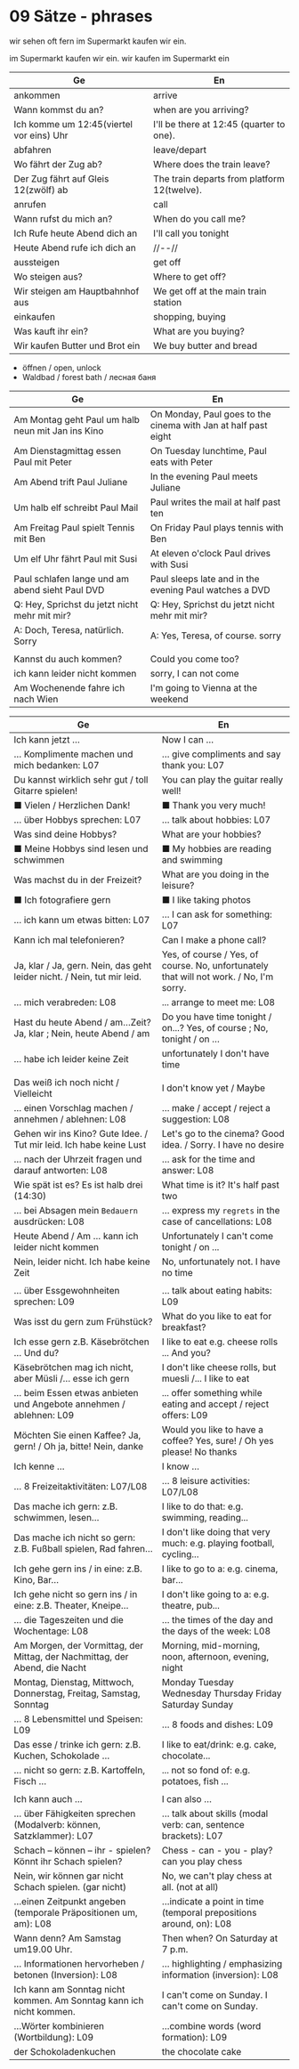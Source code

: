 # 09 Sätze - phrases

wir sehen oft fern
im Supermarkt kaufen wir ein.

im Supermarkt kaufen wir ein.
wir kaufen im Supermarkt ein


| Ge                                       | En                                          |
|------------------------------------------|---------------------------------------------|
| ankommen                                 | arrive                                      |
| Wann kommst du an?                       | when are you arriving?                      |
| Ich komme um 12:45(viertel vor eins) Uhr | I'll be there at 12:45 (quarter to one).    |
| abfahren                                 | leave/depart                                |
| Wo fährt der Zug ab?                     | Where does the train leave?                 |
| Der Zug fährt auf Gleis 12(zwölf) ab     | The train departs from platform 12(twelve). |
| anrufen                                  | call                                        |
| Wann rufst du mich an?                   | When do you call me?                        |
| Ich Rufe heute Abend dich an             | I'll call you tonight                       |
| Heute Abend rufe ich dich an             | //--//                                      |
| aussteigen                               | get off                                     |
| Wo steigen aus?                          | Where to get off?                           |
| Wir steigen am Hauptbahnhof aus          | We get off at the main train station        |
| einkaufen                                | shopping, buying                            |
| Was kauft ihr ein?                       | What are you buying?                        |
| Wir kaufen Butter und Brot ein           | We buy butter and bread                     |


- öffnen / open, unlock
- Waldbad / forest bath / лесная баня


| Ge                                                | En                                                             |
|---------------------------------------------------|----------------------------------------------------------------|
| Am Montag geht Paul um halb neun mit Jan ins Kino | On Monday, Paul goes to the cinema with Jan at half past eight |
| Am Dienstagmittag essen Paul mit Peter            | On Tuesday lunchtime, Paul eats with Peter                     |
| Am Abend trift Paul Juliane                       | In the evening Paul meets Juliane                              |
| Um halb elf schreibt Paul Mail                    | Paul writes the mail at half past ten                          |
| Am Freitag Paul spielt Tennis mit Ben             | On Friday Paul plays tennis with Ben                           |
| Um elf Uhr fährt Paul mit Susi                    | At eleven o'clock Paul drives with Susi                        |
| Paul schlafen lange und am abend sieht Paul DVD   | Paul sleeps late and in the evening Paul watches a DVD         |
| Q: Hey, Sprichst du jetzt nicht mehr mit mir?     | Q: Hey, Sprichst du jetzt nicht mehr mit mir?                  |
| A: Doch, Teresa, natürlich. Sorry                | A: Yes, Teresa, of course. sorry                               |
|                                                   |                                                                |
| Kannst du auch kommen?                            | Could you come too?                                            |
| ich kann leider nicht kommen                      | sorry, I can not come                                          |
| Am Wochenende fahre ich nach Wien                 | I'm going to Vienna at the weekend                             |


| Ge                                                                         | En                                                                                      |
|----------------------------------------------------------------------------|-----------------------------------------------------------------------------------------|
| Ich kann jetzt …                                                           | Now I can …                                                                             |
| … Komplimente machen und mich bedanken: L07                                | … give compliments and say thank you: L07                                               |
| Du kannst wirklich sehr gut / toll Gitarre spielen!                        | You can play the guitar really well!                                                    |
| ■ Vielen / Herzlichen Dank!                                                | ■ Thank you very much!                                                                  |
| … über Hobbys sprechen: L07                                                | … talk about hobbies: L07                                                               |
| Was sind deine Hobbys?                                                     | What are your hobbies?                                                                  |
| ■ Meine Hobbys sind lesen und schwimmen                                    | ■ My hobbies are reading and swimming                                                   |
| Was machst du in der Freizeit?                                             | What are you doing in the leisure?                                                      |
| ■ Ich fotografiere gern                                                    | ■ I like taking photos                                                                  |
| … ich kann um etwas bitten: L07                                            | … I can ask for something: L07                                                          |
| Kann ich mal telefonieren?                                                 | Can I make a phone call?                                                                |
| Ja, klar / Ja, gern. Nein, das geht leider nicht. / Nein, tut mir leid.    | Yes, of course / Yes, of course. No, unfortunately that will not work. / No, I'm sorry. |
| … mich verabreden: L08                                                     | ... arrange to meet me: L08                                                             |
| Hast du heute Abend / am…Zeit? Ja, klar ; Nein, heute Abend / am           | Do you have time tonight / on...? Yes, of course ; No, tonight / on …                   |
| … habe ich leider keine Zeit                                               | unfortunately I don't have time                                                         |
|                                                                            |                                                                                         |
| Das weiß ich noch nicht / Vielleicht                                       | I don't know yet / Maybe                                                                |
| … einen Vorschlag machen / annehmen / ablehnen: L08                        | … make / accept / reject a suggestion: L08                                              |
| Gehen wir ins Kino? Gute Idee. / Tut mir leid. Ich habe keine Lust         | Let's go to the cinema? Good idea. / Sorry. I have no desire                            |
| … nach der Uhrzeit fragen und darauf antworten: L08                        | … ask for the time and answer: L08                                                      |
| Wie spät ist es? Es ist halb drei (14:30)                                  | What time is it? It's half past two                                                     |
| … bei Absagen mein `Bedauern` ausdrücken: L08                              | … express my `regrets` in the case of cancellations: L08                                |
| Heute Abend / Am … kann ich leider nicht kommen                            | Unfortunately I can't come tonight / on ...                                             |
| Nein, leider nicht. Ich habe keine Zeit                                    | No, unfortunately not. I have no time                                                   |
|                                                                            |                                                                                         |
| … über Essgewohnheiten sprechen: L09                                       | … talk about eating habits: L09                                                         |
| Was isst du gern zum Frühstück?                                            | What do you like to eat for breakfast?                                                  |
| Ich esse gern z.B. Käsebrötchen … Und du?                                  | I like to eat e.g. cheese rolls ... And you?                                            |
| Käsebrötchen mag ich nicht, aber Müsli /… esse ich gern                    | I don't like cheese rolls, but muesli /... I like to eat                                |
| … beim Essen etwas anbieten und Angebote annehmen / ablehnen: L09          | ... offer something while eating and accept / reject offers: L09                        |
| Möchten Sie einen Kaffee? Ja, gern! / Oh ja, bitte! Nein, danke            | Would you like to have a coffee? Yes, sure! / Oh yes please! No thanks                  |
| Ich kenne …                                                                | I know …                                                                                |
| … 8 Freizeitaktivitäten: L07/L08                                           | … 8 leisure activities: L07/L08                                                         |
| Das mache ich gern: z.B. schwimmen, lesen…                                 | I like to do that: e.g. swimming, reading...                                            |
| Das mache ich nicht so gern: z.B. Fußball spielen, Rad fahren…             | I don't like doing that very much: e.g. playing football, cycling...                    |
| Ich gehe gern ins / in eine: z.B. Kino, Bar…                               | I like to go to a: e.g. cinema, bar...                                                  |
| Ich gehe nicht so gern ins / in eine: z.B. Theater, Kneipe…                | I don't like going to a: e.g. theatre, pub...                                           |
| … die Tageszeiten und die Wochentage: L08                                  | … the times of the day and the days of the week: L08                                    |
| Am Morgen, der Vormittag, der Mittag, der Nachmittag, der Abend, die Nacht | Morning, mid-morning, noon, afternoon, evening, night                                   |
| Montag, Dienstag, Mittwoch, Donnerstag, Freitag, Samstag, Sonntag          | Monday Tuesday Wednesday Thursday Friday Saturday Sunday                                |
| … 8 Lebensmittel und Speisen: L09                                          | … 8 foods and dishes: L09                                                               |
| Das esse / trinke ich gern: z.B. Kuchen, Schokolade …                      | I like to eat/drink: e.g. cake, chocolate...                                            |
| … nicht so gern: z.B. Kartoffeln, Fisch …                                  | ... not so fond of: e.g. potatoes, fish ...                                             |
|                                                                            |                                                                                         |
| Ich kann auch …                                                            | I can also …                                                                            |
| … über Fähigkeiten sprechen (Modalverb: können, Satzklammer): L07          | … talk about skills (modal verb: can, sentence brackets): L07                           |
| Schach – können – ihr - spielen? Könnt ihr Schach spielen?                 | Chess - can - you - play? can you play chess                                            |
| Nein, wir können gar nicht Schach spielen. (gar nicht)                     | No, we can't play chess at all. (not at all)                                            |
| …einen Zeitpunkt angeben (temporale Präpositionen um, am): L08             | …indicate a point in time (temporal prepositions around, on): L08                       |
| Wann denn? Am Samstag um19.00 Uhr.                                         | Then when? On Saturday at 7 p.m.                                                        |
| … Informationen hervorheben / betonen (Inversion): L08                     | … highlighting / emphasizing information (inversion): L08                               |
| Ich kann am Sonntag nicht kommen. Am Sonntag kann ich nicht kommen.        | I can't come on Sunday. I can't come on Sunday.                                         |
| …Wörter kombinieren (Wortbildung): L09                                     | …combine words (word formation): L09                                                    |
| der Schokoladenkuchen                                                      | the chocolate cake                                                                      |